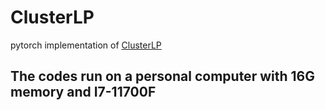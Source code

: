 # ClusterLP
pytorch implementation of [ClusterLP](https://arxiv.org/abs/2211.02396)

## The codes run on a personal computer with 16G memory and I7-11700F
